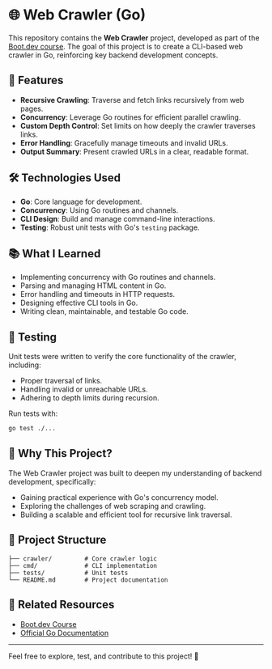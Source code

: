 # 🌐 Web Crawler (Go)

This repository contains the **Web Crawler** project, developed as part of the [Boot.dev course](https://www.boot.dev/courses/build-web-crawler-golang). The goal of this project is to create a CLI-based web crawler in Go, reinforcing key backend development concepts.

## 🚀 Features

- **Recursive Crawling**: Traverse and fetch links recursively from web pages.
- **Concurrency**: Leverage Go routines for efficient parallel crawling.
- **Custom Depth Control**: Set limits on how deeply the crawler traverses links.
- **Error Handling**: Gracefully manage timeouts and invalid URLs.
- **Output Summary**: Present crawled URLs in a clear, readable format.

## 🛠️ Technologies Used

- **Go**: Core language for development.
- **Concurrency**: Using Go routines and channels.
- **CLI Design**: Build and manage command-line interactions.
- **Testing**: Robust unit tests with Go's `testing` package.

## 📚 What I Learned

- Implementing concurrency with Go routines and channels.
- Parsing and managing HTML content in Go.
- Error handling and timeouts in HTTP requests.
- Designing effective CLI tools in Go.
- Writing clean, maintainable, and testable Go code.

## 🧪 Testing

Unit tests were written to verify the core functionality of the crawler, including:

- Proper traversal of links.
- Handling invalid or unreachable URLs.
- Adhering to depth limits during recursion.

Run tests with:
```bash
go test ./...
```

## 🌟 Why This Project?

The Web Crawler project was built to deepen my understanding of backend development, specifically:

- Gaining practical experience with Go's concurrency model.
- Exploring the challenges of web scraping and crawling.
- Building a scalable and efficient tool for recursive link traversal.

## 📂 Project Structure

```
├── crawler/         # Core crawler logic
├── cmd/             # CLI implementation
├── tests/           # Unit tests
└── README.md        # Project documentation
```

## 🔗 Related Resources

- [Boot.dev Course](https://www.boot.dev/courses/build-web-crawler-golang)
- [Official Go Documentation](https://golang.org/doc/)

---

Feel free to explore, test, and contribute to this project! 🚀
